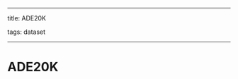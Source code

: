
---

title: ADE20K

tags: dataset 

---

# ADE20K
































































